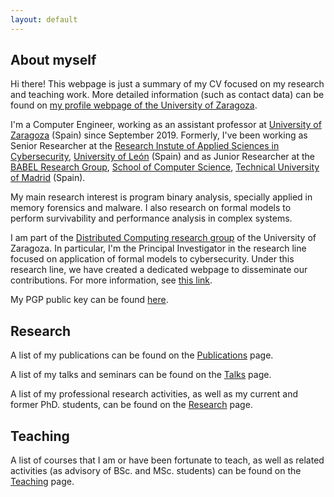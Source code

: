```yaml
---
layout: default
---
```


## About myself

Hi there! This webpage is just a summary of my CV focused on my research and teaching work. More detailed information (such as contact data) can be found on [my profile webpage of the University of Zaragoza](https://webdiis.unizar.es/~ricardo/).

I'm a Computer Engineer, working as an assistant professor at [University of Zaragoza](http://www.unizar.es) (Spain) since September 2019. Formerly, I've been working as Senior Researcher at the [Research Instute of Applied Sciences in Cybersecurity](https://riasc.unileon.es/), [University of León](https://www.unileon.es/) (Spain) and as Junior Researcher at the [BABEL Research Group](https://babel.upm.es/), [School of Computer Science](https://www.fi.upm.es/), [Technical University of Madrid](https://www.upm.es/) (Spain). 

My main research interest is program binary analysis, specially applied in memory forensics and malware. I also  research on formal models to perform survivability and performance analysis in complex systems. 

I am part of the [Distributed Computing research group](http://webdiis.unizar.es/DISCO/) of the University of Zaragoza. In particular, I'm the Principal Investigator in the research line focused on application of formal models to cybersecurity. Under this research line, we have created a dedicated webpage to disseminate our contributions. For more information, see [this link](https://reversea.me/).

My PGP public key can be found [here](http://webdiis.unizar.es/~ricardo/files/rjrodriguez.asc).

## Research

A list of my publications can be found on the [Publications](https://webdiis.unizar.es/~ricardo/publications/) page.

A list of my talks and seminars can be found on the [Talks](talks) page.

A list of my professional research activities, as well as my current and former PhD. students, can be found on the [Research](research) page.

## Teaching

A list of courses that I am or have been fortunate to teach, as well as related activities (as advisory of BSc. and MSc. students) can be found on the [Teaching](teaching) page.

